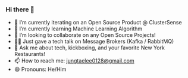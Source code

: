 ### Hi there 👋
- 🔭 I’m currently iterating on an Open Source Product @ ClusterSense
- 🌱 I’m currently learning Machine Learning Algorithm
- 👯 I’m looking to collaborate on any Open Source Projects!
- 👨‍🏫 Just gave a tech talk on Message Brokers (Kafka / RabbitMQ)
- 💬 Ask me about tech, kickboxing, and your favorite New York Restaurants!
- 📫 How to reach me: jungtaelee0128@gmail.com
- 😄 Pronouns: He/Him
<!--
**jungtaelee0128/jungtaelee0128** is a ✨ _special_ ✨ repository because its `README.md` (this file) appears on your GitHub profile.

Here are some ideas to get you started:

- 🔭 I’m currently working on ...
- 🌱 I’m currently learning ...
- 👯 I’m looking to collaborate on ...
- 🤔 I’m looking for help with ...
- 💬 Ask me about ...
- 📫 How to reach me: ...
- 😄 Pronouns: ...
- ⚡ Fun fact: ...
-->

